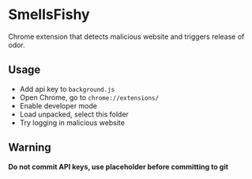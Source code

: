 # SmellsFishy
Chrome extension that detects malicious website and triggers release of odor.

## Usage
- Add api key to `background.js`
- Open Chrome, go to `chrome://extensions/`
- Enable developer mode
- Load unpacked, select this folder
- Try logging in malicious website

## Warning
**Do not commit API keys, use placeholder before committing to git**
